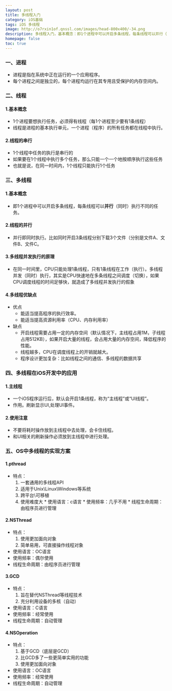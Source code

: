 ```yaml
---
layout: post
title: 多线程入门
category: iOS基础
tags: iOS 多线程
image: http://o7rxin1of.qnssl.com/images/head-800x400/-34.png
description: 多线程入门，基本概念：即1个进程中可以开启多条线程，每条线程可以并行（同时）执行不同的任务。
homepage: false
toc: true
---
```



### 一、进程
   * 进程是指在系统中正在运行的一个应用程序。
   * 每个进程之间是独立的，每个进程均运行在其专用且受保护的内存空间内。

### 二、线程

#### 1.基本概念
   * 1个进程要想执行任务，必须得有线程（每1个进程至少要有1条线程）
   * 线程是进程的基本执行单元，一个进程（程序）的所有任务都在线程中执行。

#### 2.线程的串行
   * 1个线程中任务的执行是串行的
   * 如果要在1个线程中执行多个任务，那么只能一个一个地按顺序执行这些任务
   * 也就是说，在同一时间内，1个线程只能执行1个任务  

### 三、多线程

#### 1.基本概念
   * 即1个进程中可以开启多条线程，每条线程可以**并行**（同时）执行不同的任务。
#### 2.线程的并行
   * 并行即同时执行。比如同时开启3条线程分别下载3个文件（分别是文件A、文件B、文件C。
#### 3.多线程并发执行的原理
   * 在同一时间里，CPU只能处理1条线程，只有1条线程在工作（执行）。多线程并发（同时）执行，其实是CPU快速地在多条线程之间调度（切换），如果CPU调度线程的时间足够快，就造成了多线程并发执行的假象
#### 4.多线程优缺点
   * 优点
       * 能适当提高程序的执行效率。
       * 能适当提高资源利用率（CPU、内存利用率）
   * 缺点
       * 开启线程需要占用一定的内存空间（默认情况下，主线程占用1M，子线程占用512KB），如果开启大量的线程，会占用大量的内存空间，降低程序的性能。
       * 线程越多，CPU在调度线程上的开销就越大。
       * 程序设计更加复杂：比如线程之间的通信、多线程的数据共享
       

### 四、多线程在iOS开发中的应用

#### 1.主线程
   * 一个iOS程序运行后，默认会开启1条线程，称为“主线程”或“UI线程”。
   * 作用。刷新显示UI,处理UI事件。
#### 2.使用注意
   * 不要将耗时操作放到主线程中去处理，会卡住线程。
   * 和UI相关的刷新操作必须放到主线程中进行处理。

### 五、OS中多线程的实现方案
#### 1.pthread
   * 特点：
      1. 一套通用的多线程API
      2. 适用于Unix\Linux\Windows等系统
      3. 跨平台\可移植
      4. 使用难度大
    * 使用语言：c语言
    * 使用频率：几乎不用
    * 线程生命周期：由程序员进行管理

#### 2.NSThread
   * 特点：
       1. 使用更加面向对象
       2. 简单易用，可直接操作线程对象
   * 使用语言：OC语言
   * 使用频率：偶尔使用
   * 线程生命周期：由程序员进行管理

#### 3.GCD
   * 特点：
       1. 旨在替代NSThread等线程技术
       2. 充分利用设备的多核（自动）
   * 使用语言：C语言
   * 使用频率：经常使用
   * 线程生命周期：自动管理

#### 4.NSOperation
   * 特点：
       1. 基于GCD（底层是GCD）
       2. 比GCD多了一些更简单实用的功能
       3. 使用更加面向对象
   * 使用语言：OC语言
   * 使用频率：经常使用
   * 线程生命周期：自动管理







